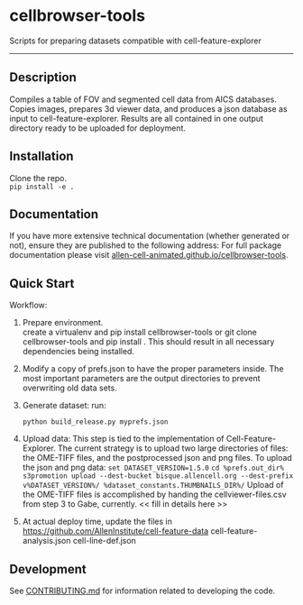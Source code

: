 # cellbrowser-tools

Scripts for preparing datasets compatible with cell-feature-explorer

---

## Description

Compiles a table of FOV and segmented cell data from AICS databases.  
Copies images, prepares 3d viewer data, and produces a json database as input to cell-feature-explorer.
Results are all contained in one output directory ready to be uploaded for deployment.

## Installation

Clone the repo.  
`pip install -e .`

## Documentation

If you have more extensive technical documentation (whether generated or not), ensure they are published to the following address:
For full package documentation please visit
[allen-cell-animated.github.io/cellbrowser-tools](https://allen-cell-animated.github.io/cellbrowser-tools/index.html).

## Quick Start

Workflow:

1. Prepare environment.  
   create a virtualenv and pip install cellbrowser-tools
   or
   git clone cellbrowser-tools and pip install .
   This should result in all necessary dependencies being installed.

2. Modify a copy of prefs.json to have the proper parameters inside. The most important parameters are the output directories to prevent overwriting old data sets.

3. Generate dataset:
   run:

   ```
   python build_release.py myprefs.json
   ```

4. Upload data: This step is tied to the implementation of Cell-Feature-Explorer. The current strategy is to upload two large directories of files: the OME-TIFF files, and the postprocessed json and png files.
   To upload the json and png data:
   `set DATASET_VERSION=1.5.0`
   `cd %prefs.out_dir%`
   `s3promotion upload --dest-bucket bisque.allencell.org --dest-prefix v%DATASET_VERSION%/ %dataset_constants.THUMBNAILS_DIR%/`
   Upload of the OME-TIFF files is accomplished by handing the cellviewer-files.csv from step 3 to Gabe, currently. << fill in details here >>

5. At actual deploy time, update the files in https://github.com/AllenInstitute/cell-feature-data
   cell-feature-analysis.json
   cell-line-def.json

## Development

See [CONTRIBUTING.md](CONTRIBUTING.md) for information related to developing the code.
